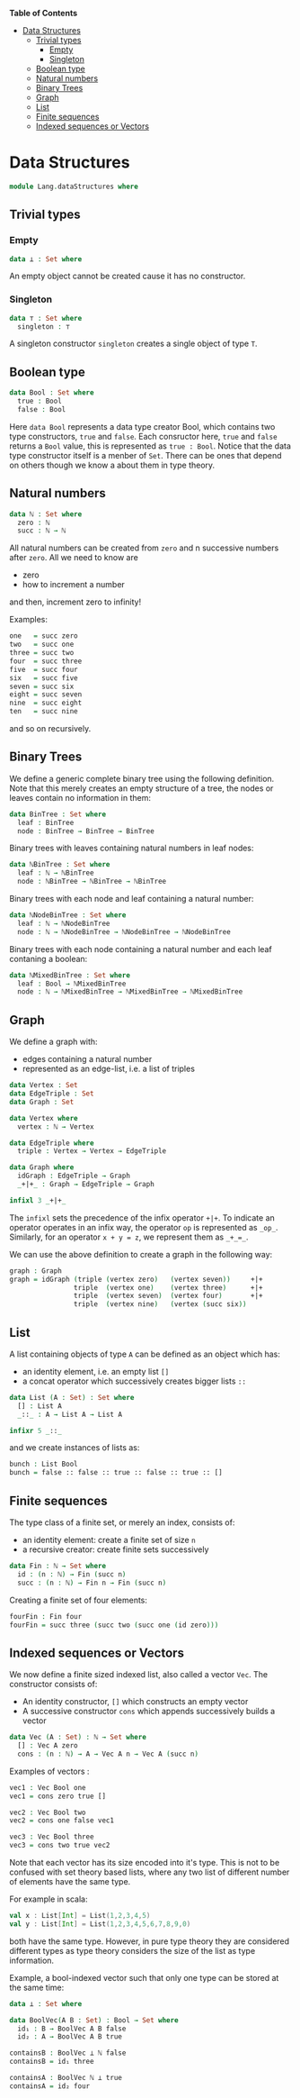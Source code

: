 <!-- START doctoc generated TOC please keep comment here to allow auto update -->
<!-- DON'T EDIT THIS SECTION, INSTEAD RE-RUN doctoc TO UPDATE -->
**Table of Contents**  

- [Data Structures](#data-structures)
  - [Trivial types](#trivial-types)
    - [Empty](#empty)
    - [Singleton](#singleton)
  - [Boolean type](#boolean-type)
  - [Natural numbers](#natural-numbers)
  - [Binary Trees](#binary-trees)
  - [Graph](#graph)
  - [List](#list)
  - [Finite sequences](#finite-sequences)
  - [Indexed sequences or Vectors](#indexed-sequences-or-vectors)

<!-- END doctoc generated TOC please keep comment here to allow auto update -->


# Data Structures

```agda
module Lang.dataStructures where
```

## Trivial types

### Empty

```agda
data ⊥ : Set where
```

An empty object cannot be created cause it has no constructor.

### Singleton

```agda
data ⊤ : Set where
  singleton : ⊤
```

A singleton constructor `singleton` creates a single object of type `T`.

## Boolean type

```agda
data Bool : Set where
  true : Bool
  false : Bool
```

Here `data Bool` represents a data type creator Bool, which contains two type constructors, `true` and `false`. Each consructor here, `true` and `false` returns a `Bool` value, this is represented as `true : Bool`. Notice that the data type constructor itself is a menber of `Set`. There can be ones that depend on others though we know a about them in type theory.

## Natural numbers

```agda
data ℕ : Set where
  zero : ℕ
  succ : ℕ → ℕ
```

All natural numbers can be created from `zero` and n successive numbers after `zero`. All we need to know are

- zero
- how to increment a number

and then, increment zero to infinity!

Examples:

```agda
one   = succ zero
two   = succ one
three = succ two
four  = succ three
five  = succ four
six   = succ five
seven = succ six
eight = succ seven
nine  = succ eight
ten   = succ nine
```

and so on recursively.

## Binary Trees

We define a generic complete binary tree using the following definition. Note that this merely creates an empty structure of a tree, the nodes or leaves contain no information in them:

```agda
data BinTree : Set where
  leaf : BinTree
  node : BinTree → BinTree → BinTree
```

Binary trees with leaves containing natural numbers in leaf nodes:

```agda
data ℕBinTree : Set where
  leaf : ℕ → ℕBinTree
  node : ℕBinTree → ℕBinTree → ℕBinTree
```
Binary trees with each node and leaf containing a natural number:

```agda
data ℕNodeBinTree : Set where
  leaf : ℕ → ℕNodeBinTree
  node : ℕ → ℕNodeBinTree → ℕNodeBinTree → ℕNodeBinTree
```

Binary trees with each node containing a natural number and each leaf contaning a boolean:

```agda
data ℕMixedBinTree : Set where
  leaf : Bool → ℕMixedBinTree
  node : ℕ → ℕMixedBinTree → ℕMixedBinTree → ℕMixedBinTree
```

## Graph

We define a graph with:

- edges containing a natural number
- represented as an edge-list, i.e. a list of triples

```agda
data Vertex : Set
data EdgeTriple : Set
data Graph : Set

data Vertex where
  vertex : ℕ → Vertex

data EdgeTriple where
  triple : Vertex → Vertex → EdgeTriple

data Graph where
  idGraph : EdgeTriple → Graph
  _+|+_ : Graph → EdgeTriple → Graph

infixl 3 _+|+_
```
The `infixl` sets the precedence of the infix operator `+|+`. To indicate an operator operates in an infix way, the operator `op` is represented as `_op_`. Similarly, for an operator `x + y = z`, we represent them as `_+_=_`.

We can use the above definition to create a graph in the following way:

```agda
graph : Graph
graph = idGraph (triple (vertex zero)   (vertex seven))     +|+
                triple  (vertex one)    (vertex three)      +|+
                triple  (vertex seven)  (vertex four)       +|+
                triple  (vertex nine)   (vertex (succ six))
```

## List

A list containing objects of type `A` can be defined as an object which has:

- an identity element, i.e. an empty list `[]`
- a concat operator which successively creates bigger lists `::`

```agda
data List (A : Set) : Set where
  [] : List A
  _::_ : A → List A → List A

infixr 5 _::_
```

and we create instances of lists as:

```agda
bunch : List Bool
bunch = false :: false :: true :: false :: true :: []
```

## Finite sequences

The type class of a finite set, or merely an index, consists of:

- an identity element: create a finite set of size `n`
- a recursive creator: create finite sets successively

```agda
data Fin : ℕ → Set where
  id : (n : ℕ) → Fin (succ n)
  succ : (n : ℕ) → Fin n → Fin (succ n)
```

Creating a finite set of four elements:

```agda
fourFin : Fin four
fourFin = succ three (succ two (succ one (id zero)))
```

## Indexed sequences or Vectors

We now define a finite sized indexed list, also called a vector `Vec`. The constructor consists of:

- An identity constructor, `[]` which constructs an empty vector
- A successive constructor `cons` which appends successively builds a vector

```agda
data Vec (A : Set) : ℕ → Set where
  [] : Vec A zero
  cons : (n : ℕ) → A → Vec A n → Vec A (succ n)
```

Examples of vectors :

```agda
vec1 : Vec Bool one
vec1 = cons zero true []

vec2 : Vec Bool two
vec2 = cons one false vec1

vec3 : Vec Bool three
vec3 = cons two true vec2
```

Note that each vector has its size encoded into it's type. This is not to be confused with set theory based lists, where any two list of different number of elements have the same type.

For example in scala:

```scala
val x : List[Int] = List(1,2,3,4,5)
val y : List[Int] = List(1,2,3,4,5,6,7,8,9,0)
```

both have the same type. However, in pure type theory they are considered different types as type theory considers the size of the list as type information.

Example, a bool-indexed vector such that only one type can be stored at the same time:

```agda
data ⟂ : Set where

data BoolVec(A B : Set) : Bool → Set where
  id₁ : B → BoolVec A B false
  id₂ : A → BoolVec A B true

containsB : BoolVec ⟂ ℕ false
containsB = id₁ three

containsA : BoolVec ℕ ⟂ true
containsA = id₂ four
```

